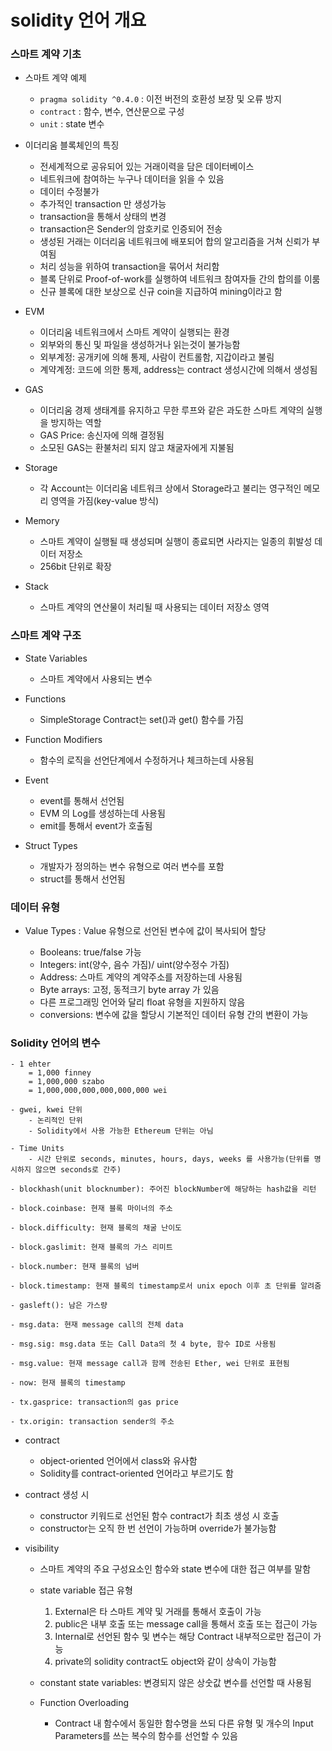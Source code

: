 <h1>solidity 언어 개요</h1>

<h3>스마트 계약 기초</h3>

- 스마트 계약 예제

    - `pragma solidity ^0.4.0` : 이전 버전의 호환성 보장 및 오류 방지
    - `contract` : 함수, 변수, 연산문으로 구성
    - `unit` : state 변수

- 이더리움 블록체인의 특징
    - 전세계적으로 공유되어 있는 거래이력을 담은 데이터베이스
    - 네트워크에 참여하는 누구나 데이터을 읽을 수 있음
    - 데이터 수정불가
    - 추가적인 transaction 만 생성가능
    - transaction을 통해서 상태의 변경
    - transaction은 Sender의 암호키로 인증되어 전송
    - 생성된 거래는 이더리움 네트워크에 배포되어 합의 알고리즘을 거쳐 신뢰가 부여됨
    - 처리 성능을 위하여 transaction을 묶어서 처리함
    - 블록 단위로 Proof-of-work를 실행하여 네트워크 참여자들 간의 합의를 이룸
    - 신규 블록에 대한 보상으로 신규 coin을 지급하여 mining이라고 함

- EVM
    - 이더리움 네트워크에서 스마트 계약이 실행되는 환경
    - 외부와의 통신 및 파일을 생성하거나 읽는것이 불가능함
    - 외부계정: 공개키에 의해 통제, 사람이 컨트롤함, 지갑이라고 불림
    - 계약계정: 코드에 의한 통제, address는 contract 생성시간에 의해서 생성됨

- GAS
    - 이더리움 경제 생태계를 유지하고 무한 루프와 같은 과도한 스마트 계약의 실행을 방지하는 역할
    - GAS Price: 송신자에 의해 결정됨
    - 소모된 GAS는 환불처리 되지 않고 채굴자에게 지불됨

- Storage
    - 각 Account는 이더리움 네트워크 상에서 Storage라고 불리는 영구적인 메모리 영역을 가짐(key-value 방식)

- Memory
    - 스마트 계약이 실행될 때 생성되며 실행이 종료되면 사라지는 일종의 휘발성 데이터 저장소
    - 256bit 단위로 확장

- Stack
    - 스마트 계약의 연산물이 처리될 때 사용되는 데이터 저장소 영역

<h3>스마트 계약 구조</h3>

- State Variables
    - 스마트 계약에서 사용되는 변수

- Functions
    - SimpleStorage Contract는 set()과 get() 함수를 가짐

- Function Modifiers
    - 함수의 로직을 선언단계에서 수정하거나 체크하는데 사용됨
    
- Event
    - event를 통해서 선언됨
    - EVM 의 Log를 생성하는데 사용됨
    - emit를 통해서 event가 호출됨

- Struct Types
    - 개발자가 정의하는 변수 유형으로 여러 변수를 포함
    - struct를 통해서 선언됨


<h3>데이터 유형</h3>

- Value Types : Value 유형으로 선언된 변수에 값이 복사되어 할당

    - Booleans: true/false 가능
    - Integers: int(양수, 음수 가짐)/ uint(양수정수 가짐)
    - Address: 스마트 계약의 계약주소를 저장하는데 사용됨
    - Byte arrays: 고정, 동적크기 byte array 가 있음
    - 다른 프로그래밍 언어와 달리 float 유형을 지원하지 않음
    - conversions: 변수에 값을 할당시 기본적인 데이터 유형 간의 변환이 가능

<h3>Solidity 언어의 변수</h3>

    - 1 ehter
        = 1,000 finney
        = 1,000,000 szabo
        = 1,000,000,000,000,000,000 wei
    
    - gwei, kwei 단위
        - 논리적인 단위
        - Solidity에서 사용 가능한 Ethereum 단위는 아님

    - Time Units
        - 시간 단위로 seconds, minutes, hours, days, weeks 를 사용가능(단위를 명시하지 않으면 seconds로 간주)
    
    - blockhash(unit blocknumber): 주어진 blockNumber에 해당하는 hash값을 리턴

    - block.coinbase: 현재 블록 마이너의 주소

    - block.difficulty: 현재 블록의 채굴 난이도

    - block.gaslimit: 현재 블록의 가스 리미트

    - block.number: 현재 블록의 넘버

    - block.timestamp: 현재 블록의 timestamp로서 unix epoch 이후 초 단위를 알려줌

    - gasleft(): 남은 가스량

    - msg.data: 현재 message call의 전체 data

    - msg.sig: msg.data 또는 Call Data의 첫 4 byte, 함수 ID로 사용됨

    - msg.value: 현재 message call과 함께 전송된 Ether, wei 단위로 표현됨

    - now: 현재 블록의 timestamp

    - tx.gasprice: transaction의 gas price

    - tx.origin: transaction sender의 주소

- contract
    - object-oriented 언어에서 class와 유사함
    - Solidity를 contract-oriented 언어라고 부르기도 함

- contract 생성 시
    - constructor 키워드로 선언된 함수 contract가 최초 생성 시 호출
    - constructor는 오직 한 번 선언이 가능하며 override가 불가능함

- visibility
    - 스마트 계약의 주요 구성요소인 함수와 state 변수에 대한 접근 여부를 말함

    - state variable 접근 유형
        1. External은 타 스마트 계약 및 거래를 통해서 호출이 가능
        2. public은 내부 호출 또는 message call을 통해서 호출 또는 접근이 가능
        3. Internal로 선언된 함수 및 변수는 해당 Contract 내부적으로만 접근이 가능
        4. private의 solidity contract도 object와 같이 상속이 가능함

    - constant state variables: 변경되지 않은 상숫값 변수를 선언할 때 사용됨

    - Function Overloading
        - Contract 내 함수에서 동일한 함수명을 쓰되 다른 유형 및 개수의 Input Parameters를 쓰는 복수의 함수를 선언할 수 있음
        




    










